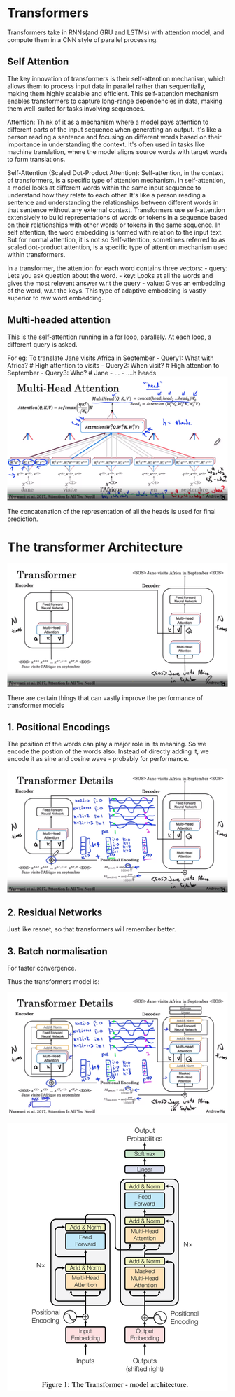 # Transformers
Transformers take in RNNs(and GRU and LSTMs) with attention model, and compute them in a CNN style of parallel processing. 

## Self Attention
The key innovation of transformers is their self-attention mechanism, which allows them to process input data in parallel rather than sequentially, making them highly scalable and efficient. This self-attention mechanism enables transformers to capture long-range dependencies in data, making them well-suited for tasks involving sequences.

Attention:
Think of it as a mechanism where a model pays attention to different parts of the input sequence when generating an output.
It's like a person reading a sentence and focusing on different words based on their importance in understanding the context.
It's often used in tasks like machine translation, where the model aligns source words with target words to form translations.

Self-Attention (Scaled Dot-Product Attention):
Self-attention, in the context of transformers, is a specific type of attention mechanism.
In self-attention, a model looks at different words within the same input sequence to understand how they relate to each other.
It's like a person reading a sentence and understanding the relationships between different words in that sentence without any external context.
Transformers use self-attention extensively to build representations of words or tokens in a sequence based on their relationships with other words or tokens in the same sequence.
In self attention,  the word embedding is formed with relation to the input text. But for normal attention, it is not so
Self-attention, sometimes referred to as scaled dot-product attention, is a specific type of attention mechanism used within transformers.

In a transformer, the attention for each word contains three vectors:
    - query: Lets you ask question about the word. 
    - key: Looks at all the words and gives the most relevent answer w.r.t the query
    - value: Gives an embedding of the word, w.r.t the keys. This type of adaptive embedding is vastly superior to raw word embedding.

## Multi-headed attention
This is the self-attention running in a for loop, parallely. At each loop, a different query is asked. 

For eg: To translate Jane visits Africa in September
    - Query1: What with Africa?  # High attention to visits
    - Query2: When visit?  # High attention to September
    - Query3: Who?  # Jane
    - ...
    - ....h heads
![Alt text](<Screenshot from 2023-11-08 21-14-51.png>)


The concatenation of the representation of all the heads is used for final prediction.


# The transformer Architecture

![Alt text](<Screenshot from 2023-11-08 21-23-09.png>)

There are certain things that can vastly improve the performance of transformer models

## 1. Positional Encodings
The position of the words can play a major role in its meaning. So we encode the postion of the words also. Instead of directly adding it, we encode it as sine and cosine wave - probably for performance.

![Alt text](<Screenshot from 2023-11-08 21-33-22.png>)

## 2. Residual Networks
Just like resnet, so that transformers will remember better.

## 3. Batch normalisation
For faster convergence.

Thus the transformers model is:

![Alt text](<Screenshot from 2023-11-08 21-38-39.png>)

![Alt text](1_BHzGVskWGS_3jEcYYi6miQ.png)